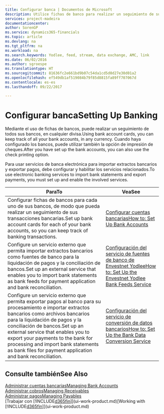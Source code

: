 ```yaml
---
title: Configurar banca | Documentos de Microsoft
description: Utilice fichas de banco para realizar un seguimiento de sus cuentas bancarias y configurar las fuentes de bancos, como Yodlee, para intercambiar datos.
services: project-madeira
documentationcenter: 
author: SorenGP
ms.service: dynamics365-financials
ms.topic: article
ms.devlang: na
ms.tgt_pltfrm: na
ms.workload: na
ms.search.keywords: Yodlee, feed, stream, data exchange, AMC, link
ms.date: 06/02/2016
ms.author: sgroespe
ms.translationtype: HT
ms.sourcegitcommit: 81636fc2e661bd9b07c54da1cd5d0d27e30d01a2
ms.openlocfilehash: ef549db1af519084b79f85d8815fa89ff707067d
ms.contentlocale: es-es
ms.lasthandoff: 09/22/2017

---
```

# <a name="setting-up-banking"></a><span data-ttu-id="44cfc-103">Configurar banca</span><span class="sxs-lookup"><span data-stu-id="44cfc-103">Setting Up Banking</span></span>
<span data-ttu-id="44cfc-104">Mediante el uso de fichas de bancos, puede realizar un seguimiento de todos sus bancos, en cualquier divisa.</span><span class="sxs-lookup"><span data-stu-id="44cfc-104">Using bank account cards, you can keep track of all your bank accounts, in any currency.</span></span> <span data-ttu-id="44cfc-105">Cuando haya configurado los bancos, puede utilizar también la opción de impresión de cheques.</span><span class="sxs-lookup"><span data-stu-id="44cfc-105">After you have set up the bank accounts, you can also use the check printing option.</span></span>

<span data-ttu-id="44cfc-106">Para usar servicios de banca electrónica para importar extractos bancarios y exportar pagos, debe configurar y habilitar los servicios relacionados.</span><span class="sxs-lookup"><span data-stu-id="44cfc-106">To use electronic banking services to import bank statements and  export payments, you must set up and enable the involved services.</span></span>

| <span data-ttu-id="44cfc-107">Para</span><span class="sxs-lookup"><span data-stu-id="44cfc-107">To</span></span> | <span data-ttu-id="44cfc-108">Vea</span><span class="sxs-lookup"><span data-stu-id="44cfc-108">See</span></span> |
| --- | --- |
| <span data-ttu-id="44cfc-109">Configurar fichas de bancos para cada uno de sus bancos, de modo que pueda realizar un seguimiento de sus transacciones bancarias.</span><span class="sxs-lookup"><span data-stu-id="44cfc-109">Set up bank account cards for each of your bank accounts, so you can keep track of banking transactions.</span></span> |[<span data-ttu-id="44cfc-110">Configurar cuentas bancarias</span><span class="sxs-lookup"><span data-stu-id="44cfc-110">How to: Set Up Bank Accounts</span></span>](bank-how-setup-bank-accounts.md) |
| <span data-ttu-id="44cfc-111">Configure un servicio externo que permita importar extractos bancarios como fuentes de banco para la liquidación de pagos y la conciliación de bancos.</span><span class="sxs-lookup"><span data-stu-id="44cfc-111">Set up an external service that enables you to import bank statements as bank feeds for payment application and bank reconciliation.</span></span> |[<span data-ttu-id="44cfc-112">Configuración del servicio de fuentes de banco de Envestnet Yodlee</span><span class="sxs-lookup"><span data-stu-id="44cfc-112">How to: Set Up the Envestnet Yodlee Bank Feeds Service</span></span>](bank-how-setup-bank-statement-service.md) |
| <span data-ttu-id="44cfc-113">Configure un servicio externo que permita exportar pagos al banco para su procesamiento e importar extractos bancarios como archivos bancarios para la liquidación de pagos y la conciliación de bancos.</span><span class="sxs-lookup"><span data-stu-id="44cfc-113">Set up an external service that enables you to export your payments to the bank for processing  and import bank statements as bank files for payment application and bank reconciliation.</span></span> |[<span data-ttu-id="44cfc-114">Configuración del servicio de conversión de datos bancarios</span><span class="sxs-lookup"><span data-stu-id="44cfc-114">How to: Set Up the Bank Data Conversion Service</span></span>](bank-how-setup-bank-data-conversion-service.md) |

## <a name="see-also"></a><span data-ttu-id="44cfc-115">Consulte también</span><span class="sxs-lookup"><span data-stu-id="44cfc-115">See Also</span></span>
[<span data-ttu-id="44cfc-116">Administrar cuentas bancarias</span><span class="sxs-lookup"><span data-stu-id="44cfc-116">Managing Bank Accounts</span></span>](bank-manage-bank-accounts.md)  
[<span data-ttu-id="44cfc-117">Administrar cobros</span><span class="sxs-lookup"><span data-stu-id="44cfc-117">Managing Receivables</span></span>](receivables-manage-receivables.md)  
[<span data-ttu-id="44cfc-118">Administrar pagos</span><span class="sxs-lookup"><span data-stu-id="44cfc-118">Managing Payables</span></span>](payables-manage-payables.md)  
<span data-ttu-id="44cfc-119">[Trabajar con [!INCLUDE[d365fin](includes/d365fin_md.md)]](ui-work-product.md)</span><span class="sxs-lookup"><span data-stu-id="44cfc-119">[Working with [!INCLUDE[d365fin](includes/d365fin_md.md)]](ui-work-product.md)</span></span>

